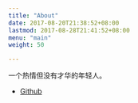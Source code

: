 ```yaml
---
title: "About"
date: 2017-08-20T21:38:52+08:00
lastmod: 2017-08-28T21:41:52+08:00
menu: "main"
weight: 50

---
```


一个热情但没有才华的年轻人。

* [Github](https://github.com/chafel)
